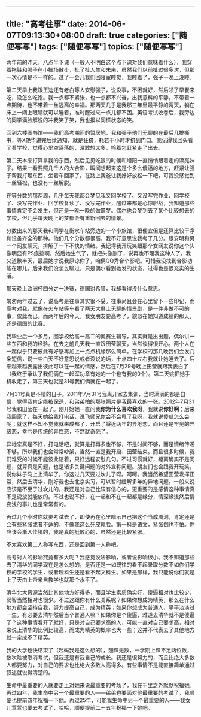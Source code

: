 
---
title: "高考往事"
date: 2014-06-07T09:13:30+08:00
draft: true
categories: ["随便写写"]
tags: ["随便写写"]
topics: ["随便写写"]
---

两年前的昨天，八点半下课（一般人不明白这个点下课对我们意味着什么），我穿着拖鞋和强子在小操场散步，扯了扯人生和未来，虽然我们以前扯过很多次，但那一次心情是不一样的。过了一会儿我们回寝室睡觉，我睡着了，强子一晚上没睡。

第二天早上我跟王迪还有老白等人安慰强子，说没事，不困就好，然后领了早餐来吃，没怎么吃饱。我一点都不紧张，也一点都不兴奋，出我意料的平静，不带着一点期待，也不带着一丝逃离的幸福。那两天几乎是我那三年里最平静的两天，躺在床上一闭上眼睛就可以睡着，准时醒过来一点儿都不困。英语考试收卷后，我旁边的同学满脸解脱的冲我笑了笑，我也报以同样状态的笑。

<!--more-->

回到六楼图书馆——我们高考期间的暂居地，我和强子他们无聊的在最后几排撕书，等X艳华讲完后续通知，就是狂挤，耗若干小时才挤到门口。我记得我回头看了看学校，觉得心里空落落的，没敢想太多，拎着包赶紧走了出去。

第二天本来打算拿我的东西，然后见见吃饭的时候和旭阳一直悄悄跟着走的漂亮妹子。结果一看要照几千人的大合影，瞬间想起来这是个多么傻逼的地方，赶紧让强子帮我打理东西，坐着车回家了。在路上我爸让我好好放松一下吧，可我没感觉到一丝轻松，也没有一丝解脱。

在等分数的那两周，几乎每天我都会梦见我又回学校了、又没写完作业、回学校了、没写完作业、回学校复读了、没写完作业，醒过来都是心惊胆战，我知道那些事情肯定不会发生，但还是一晚一晚的做噩梦。偶尔也会梦到去了某个比较想去的学校，但几乎每天晚上的梦都会有重新回去的情景。

分数出来的那天我和同学在衡水车站旁边的一个小旅馆，很便宜但是还算比较干净和设备齐全的那种。他们几个分数都很高，我不好意思说我考了几分。跟安明和另一个网友聊天，排解了一下不快的情绪。我记得我开玩笑跟那个女网友说你这个头像明显有PS痕迹啊，然后她生气了，就把头像删了，说再也不理我这种人了。我又道歉半天，最后她才说我原谅你了，咱俩QQ秀合个影吧。可惜我没找到合影功能在哪儿。后来我们没怎么聊过，只是偶尔看到她发的状态，过得也是很充实的生活。

那天晚上欧洲杯四分之一决赛，德国对希腊，我却看得没什么意思。

匆匆两年过去了，说高考是往事其实很不妥。往事尚且会在心里留下一些印记，而高考对我，就像在火车站等车看了两天大屏上无聊的情景剧，是一件非做不可的事，仅此而已。而两年后的今天，我女朋友要高考了，貌似在她知道成绩的那天，还是德国的比赛。

我毕业后一个多月，回学校给高一高二的奥赛生辅导，其实就是出出题，偶尔讲一些东西和我的经验。在去之前几天我一直跟田莹聊天，当然谈得很开心。两个人在一起似乎只要彼此有好感再加上一点点机缘那么简单。在学校的那几晚我们会发几条短信，说一些白天不好意思说或者没说的话，十点四十左右我就让她睡去了。后来越来越表露出彼此可以在一起的情感，然后在7月29号晚上田莹就跟我表白了（我终于承认了我们俩在一起军功章有她的一个也有我的0个）。第二天姚把她手机收走了，第三天也就是31号我们俩就在一起了。

7月31号真是不错的日子。2011年7月31号我离开家去集训，当时满满的都是自信，觉得我肯定能被保送，和弟弟拍的那张照片是我最喜欢的一张。2012年7月31号我和田莹在一起了。刚开始她一直问我**你为什么喜欢我呀**，我就说**你好啊**；后来我回家了，每天她给我打电话，说飞师兄你会不会甩了我呀，我就说傻瓜怎么会呢；就这样不知不觉我就来成都了，开启了将近两年的异地恋，而且还是罕见的异级恋，幸亏是传统的异性恋，不然就奇葩了。

异地恋真是不好，打电话吧，就算是打再多也不够，不是时间不够，而是情绪传递不够。所以我们也会常常吵架，当然一直是我开启、田莹结束。而且很多时候，我们难受的时候不能彼此陪着，只好远程安慰几句。不过习惯就好，距离确实不是问题，就算真是问题，也是诸多关键问题的对外宣称问题。朋友们也会跟我开玩笑，说你妹子马上上清华了，你这过几天要过坎儿了呀。呵呵。我当然希望田莹发挥正常，然后去清华，刚好我也去北京实习，可以暂时缓解多年的异地问题。一般来说应该是不至于过坎儿的，我还是对自己比较有信心的，更重要的是感情这种事情真不是说放就能放的。不过也说不好，在一起和不在一起都是缘分，情深缘浅然后情变浅的事儿也是常常有的。

再过几个小时你就要考试去了，即使再在心里暗示自己把这个当成周测，肯定还是会有些紧张或者不适的，不像我这么死皮赖脸。第一科是语文，紧张倒也不怕。你应该会渐入佳境的，我是真的挺放心的，虽然还是比较紧张。

不太喜欢第二人称写东西，还是回到第一人称吧。

高考对人的影响究竟有多大呢？我感觉没啥影响，或者说影响很小。我不知道那些去了清华的同学现在是怎么想的，是否还是一如既往的看不起录取分数不如你们学校的学校的学生，或者理科生还是看不起文科生。如果是那样，我只能说你们就是上了天由上帝亲自教学也就那个水平了。

清华北大资源当然比其他地方好得多，而且学生素质确实好，傻逼相对也比较少，弱智当然相对也很少。不过这跟你有什么关系呢？如果你想成为精英，那么在什么地方都会坚持自我，努力提高自己，成为精英；如果你想成为普通人，平平淡淡过一生，有必要去清华然后当个普通人嘛？如果你是个傻逼，难道去清华就不是傻逼了？这种事情看开了就好，只是对自己要求高的人，可能一直对自己要求高，相对来说上清华的比例比较高，而成为精英的概率也大一些；这并不代表去了其他地方就一定成不了精英。

我的大学也快结束了（起码我是这么想的），翘课无数，一学期上课不足两位数，数次险被取消考试，但我还是有我自己的成长。我还是很努力的，而且比绝大多数人都要努力，对自己的要求也比绝大多数人高得多。有些事情不是能直接简单通过叙述就说得清楚的。

生命中最重要的人就要走上对她来说最重要的考场了，我在千里之外默默祝福她。再过四年，我生命中另一个最重要的人——弟弟也要面对他最重要的考试了，我顺便也提前四年祝福一下他。再过25年，可能我生命中另一个最重要的人——我女儿萱萱也要去考试了，哈哈，顺便提前二十五年祝福一下她吧。
